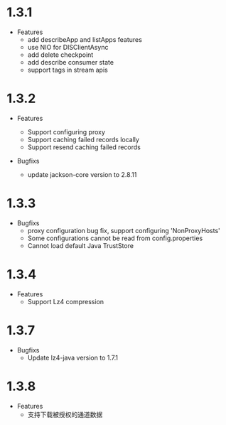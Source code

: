 # 1.3.1

- Features
  * add describeApp and listApps features
  * use NIO for DISClientAsync 
  * add delete checkpoint
  * add describe consumer state
  * support tags in stream apis

# 1.3.2

- Features
  * Support configuring proxy
  * Support caching failed records locally
  * Support resend caching failed records

- Bugfixs
  * update jackson-core version to 2.8.11

# 1.3.3

- Bugfixs
  * proxy configuration bug fix, support configuring 'NonProxyHosts'
  * Some configurations cannot be read from config.properties
  * Cannot load default Java TrustStore
  
# 1.3.4

- Features
  * Support Lz4 compression
  
# 1.3.7

- Bugfixs
  * Update lz4-java version to 1.7.1
  
# 1.3.8

- Features
  * 支持下载被授权的通道数据